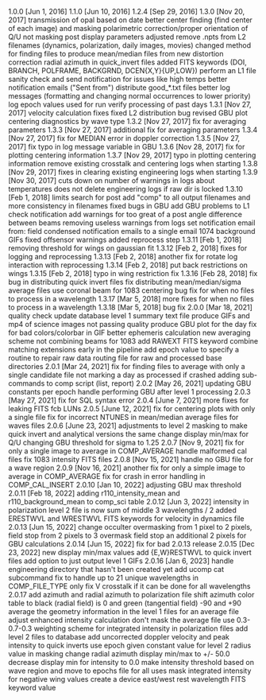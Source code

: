 1.0.0 [Jun 1, 2016]
1.1.0 [Jun 10, 2016]
1.2.4 [Sep 29, 2016]
1.3.0 [Nov 20, 2017]
  transmission of opal based on date
  better center finding (find center of each image) and masking
  polarimetric correction/proper orientation of Q/U
  not masking post
  display parameters adjusted
  remove .npts from L2 filenames (dynamics, polarization, daily images, movies)
  changed method for finding files to produce mean/median files from
  new distortion correction
  radial azimuth in quick_invert files
  added FITS keywords (DOI, BRANCH, POLFRAME, BACKGRND, DCEN{X,Y}{UP,LOW})
  perform an L1 file sanity check and send notification for issues like high temps
  better notification emails ("Sent from")
  distribute good_*.txt files
  better log messages (formatting and changing normal occurrences to lower priority)
  log epoch values used for run
  verify processing of past days
1.3.1 [Nov 27, 2017]
  velocity calculation fixes
  fixed L2 distribution bug
  revised GBU
  plot centering diagnostics by wave type
1.3.2 [Nov 27, 2017]
  fix for averaging parameters
1.3.3 [Nov 27, 2017]
  additional fix for averaging parameters
1.3.4 [Nov 27, 2017]
  fix for MEDIAN error in doppler correction
1.3.5 [Nov 27, 2017]
  fix typo in log message variable in GBU
1.3.6 [Nov 28, 2017]
  fix for plotting centering information
1.3.7 [Nov 29, 2017]
  typo in plotting centering information
  remove existing crosstalk and centering logs when starting
1.3.8 [Nov 29, 2017]
  fixes in clearing existing engineering logs when starting
1.3.9 [Nov 30, 2017]
  cuts down on number of warnings in logs about temperatures
  does not delete engineering logs if raw dir is locked
1.3.10 [Feb 1, 2018]
  limits search for post
  add "comp" to all output filenames and more consistency in filenames
  fixed bugs in GBU
  add GBU problems to L1 check notification
  add warnings for too great of a post angle difference between beams
  removing useless warnings from logs
  set notification email from: field
  condensed notification emails to a single email
  1074 background GIFs
  fixed offsensor warnings
  added reprocess step
1.3.11 [Feb 1, 2018]
  removing threshold for wings on gaussian fit
1.3.12 [Feb 2, 2018]
  fixes for logging and reprocessing
1.3.13 [Feb 2, 2018]
  another fix for rotate log interaction with reprocessing
1.3.14 [Feb 2, 2018]
  put back restrictions on wings
1.3.15 [Feb 2, 2018]
  typo in wing restriction fix
1.3.16 [Feb 28, 2018]
  fix bug in distributing quick invert files
  fix distributing mean/median/sigma average files
  use coronal beam for 1083 centering
  bug fix for when no files to process in a wavelength
1.3.17 [Mar 5, 2018]
  more fixes for when no files to process in a wavelength
1.3.18 [Mar 5, 2018]
  bug fix
2.0.0 [Mar 18, 2021]
  quality check
  update database
  level 1 summary text file
  produce GIFs and mp4 of science images not passing quality
  produce GBU plot for the day
  fix for bad colors/colorbar in GIF
  better ephemeris calculation
  new averaging scheme
  not combining beams for 1083
  add RAWEXT FITS keyword
  combine matching extensions early in the pipeline
  add epoch value to specify a routine to repair raw data
  routing file for raw and processed base directories
2.0.1 [Mar 24, 2021]
  fix for finding files to average with only a single candidate file
  not marking a day as processed if crashed
  adding sub-commands to comp script (list, report)
2.0.2 [May 26, 2021]
  updating GBU constants per epoch
  handle performing GBU after level 1 processing
2.0.3 [May 27, 2021]
  fix for SQL syntax error
2.0.4 [June 7, 2021]
  more fixes for leaking FITS fcb LUNs
2.0.5 [June 12, 2021]
  fix for centering plots with only a single file
  fix for incorrect NTUNES in mean/median average files for waves files
2.0.6 [June 23, 2021]
  adjustments to level 2 masking to make quick invert and analytical versions the same
  change display min/max for Q/U
  changing GBU threshold for sigma to 1.25
2.0.7 [Nov 9, 2021]
  fix for only a single image to average in COMP_AVERAGE
  handle malformed cal files
  fix 1083 intensity FITS files
2.0.8 [Nov 15, 2021]
  handle no GBU file for a wave region
2.0.9 [Nov 16, 2021]
  another fix for only a simple image to average in COMP_AVERAGE
  fix for crash in error handling in COMP_CAL_INSERT
2.0.10 [Jan 10, 2022]
  adjusting GBU max threshold
2.0.11 [Feb 18, 2022]
  adding r110_intensity_mean and r110_background_mean to comp_sci table
2.0.12 [Jun 3, 2022]
  intensity in polarization level 2 file is now sum of middle 3 wavelengths / 2
  added ERESTWVL and WRESTWVL FITS keywords for velocity in dynamics file
2.0.13 [Jun 15, 2022]
  change occulter overmasking from 1 pixel to 2 pixels, field stop from 2
    pixels to 3
  overmask field stop an additional 2 pixels for GBU calculations
2.0.14 [Jun 15, 2022]
  fix for bad 2.0.13 release
2.0.15 [Dec 23, 2022]
  new display min/max values
  add {E,W}RESTWVL to quick invert files
  add option to just output level 1 GIFs
2.0.16 [Jan 6, 2023]
  handle engineering directory that hasn't been created yet
  add ucomp cat subcommand
  fix to handle up to 21 unique wavelengths in COMP_FILE_TYPE
  only fix V crosstalk if it can be done for all wavelengths
2.0.17
  add azimuth and radial azimuth to polarization file
  shift azimuth color table to black (radial field) is 0 and green (tangential
    field) -90 and +90
  average the geometry information in the level 1 files for an average file
  adjust enhanced intensity calculation
  don't mask the average file
  use 0.3-0.7-0.3 weighting scheme for integrated intensity in polarization
    files
  add level 2 files to database
  add uncorrected doppler velocity and peak intensity to quick inverts
  use epoch given constant value for level 2 radius value in masking
  change radial azimuth display min/max to +/- 50.0
  decrease display min for intensity to 0.0
  make intensity threshold based on wave region and move to epochs file for all uses
  mask integrated intensity for negative wing values
  create a device east/west rest wavelength FITS keyword value
